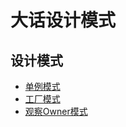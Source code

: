 大话设计模式
===============================

设计模式
-----
*  [单例模式](singel-instance.md)
*  [工厂模式](factory.md)
*  [观察Owner模式](observer.md)

